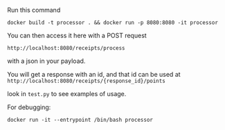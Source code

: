 Run this command

```docker build -t processor . && docker run -p 8080:8080 -it processor```

You can then access it here with a POST request

```http://localhost:8080/receipts/process```

with a json in your payload. 

You will get a response with an id, and that id can be used at
```http://localhost:8080/receipts/{response_id}/points```

look in `test.py` to see examples of usage.

For debugging:

`docker run -it --entrypoint /bin/bash processor`